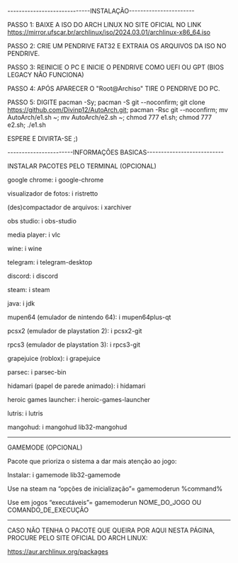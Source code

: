 -----------------------------INSTALAÇÃO-----------------------

PASSO 1: BAIXE A ISO DO ARCH LINUX NO SITE OFICIAL NO LINK https://mirror.ufscar.br/archlinux/iso/2024.03.01/archlinux-x86_64.iso

PASSO 2: CRIE UM PENDRIVE FAT32 E EXTRAIA OS ARQUIVOS DA ISO NO PENDRIVE.

PASSO 3: REINICIE O PC E INICIE O PENDRIVE COMO UEFI OU GPT (BIOS LEGACY NÃO FUNCIONA)

PASSO 4: APÓS APARECER O "Root@Archiso" TIRE O PENDRIVE DO PC.

PASSO 5: DIGITE pacman -Sy; pacman -S git --noconfirm; git clone https://github.com/Divinp12/AutoArch.git; pacman -Rsc git --noconfirm; mv AutoArch/e1.sh ~; mv AutoArch/e2.sh ~; chmod 777 e1.sh; chmod 777 e2.sh; ./e1.sh

ESPERE E DIVIRTA-SE ;)

-----------------------INFORMAÇÕES BASICAS---------------------------

INSTALAR PACOTES PELO TERMINAL (OPCIONAL)

google chrome: i google-chrome

visualizador de fotos: i ristretto

(des)compactador de arquivos: i xarchiver

obs studio: i obs-studio

media player: i vlc

wine: i wine

telegram: i telegram-desktop

discord: i discord

steam: i steam

java: i jdk

mupen64 (emulador de nintendo 64): i mupen64plus-qt

pcsx2 (emulador de playstation 2): i pcsx2-git

rpcs3 (emulador de playstation 3): i rpcs3-git

grapejuice (roblox): i grapejuice

parsec: i parsec-bin

hidamari (papel de parede animado): i hidamari

heroic games launcher: i heroic-games-launcher

lutris: i lutris

mangohud: i mangohud lib32-mangohud
____________________________________________________________________________________________________
GAMEMODE (OPCIONAL)

Pacote que prioriza o sistema a dar mais atenção ao jogo:

Instalar: i gamemode lib32-gamemode

Use na steam na “opções de inicialização”= gamemoderun %command%

Use em jogos “executáveis”= gamemoderun NOME_DO_JOGO OU COMANDO_DE_EXECUÇÃO
____________________________________________________________________________________________________

CASO NÃO TENHA O PACOTE QUE QUEIRA POR AQUI NESTA PÁGINA, PROCURE PELO SITE OFICIAL DO ARCH LINUX:

https://aur.archlinux.org/packages

